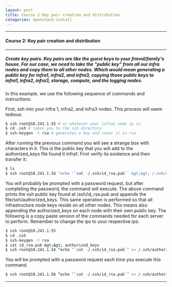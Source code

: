 ```yaml
---
layout: post
title: Course 2 Key pair creation and distribution
categories: openstack-install
---
```


* * *

#### Course 2: Key pair creation and distribution #

* * *

##### Create key pairs. Key pairs are like the guest keys to your friend/family's house. For our case, we need to take the "public key" from all our infra nodes and copy them to all other nodes. Which would mean generating a public key for infra1, infra2, and infra3, copying those public keys to infra1, infra2, infra3, storage, compute, and the logging nodes. #

  

In this example, we use the following sequence of commands and instructions:

  

First, ssh into your infra 1, infra2, and infra3 nodes. This process will seem tedious:

```sh
$ ssh root@10.241.1.55 # or whatever your infra1 node ip is
$ cd .ssh # takes you to the ssh directory
$ ssh-keygen -t rsa # generates a key and saves it in rsa
```

After running the previous command you will see a strange box with characters in it. This is the public key that you will add to the authorized_keys file found it infra1. First verify its existence and then transfer it:

```sh
$ ls
$ ssh root@10.241.1.54 "echo '`cat -/.ssh/id_rsa.pub`' &gt;&gt; /.ssh/authorized_keys"
```

You will probably be prompted with a password request, but after completing the password, the command will execute. The above command prints the ssh public key found at /ssh/id_rsa.pub and appends the file/ssh/authorized_keys. This same operation is performed so that all infrastructure node keys reside on all other nodes. This means also appending the authorized_keys on each node with their own public key. The following is a copy paste version of the commands needed for each server to perform. Remember to change the ips to your respective ips:

  

```sh
$ ssh root@10.241.1.55
$ cd .ssh
$ ssh-keygen -t rsa
$ cat id_rsa.pub &gt;&gt; authorized_keys
$ ssh root@10.241.1.54 “echo ‘`cat -/.ssh/id_rsa.pub`’ >> /.ssh/authorized_keys”
```

You will be prompted with a password request each time you execute this command.

```sh
$ ssh root@10.241.1.56 “echo ‘`cat -/.ssh/id_rsa.pub`’ >> /.ssh/authorized_keys”
```

  

* * *